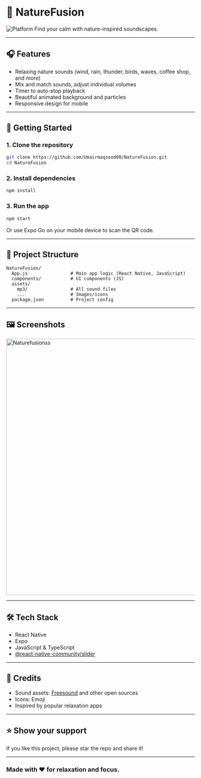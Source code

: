 # 🌿 NatureFusion

![Platform](https://img.shields.io/badge/platform-react--native-blue)
Find your calm with nature-inspired soundscapes.

---

## 🎧 Features

- Relaxing nature sounds (wind, rain, thunder, birds, waves, coffee shop, and more)
- Mix and match sounds, adjust individual volumes
- Timer to auto-stop playback
- Beautiful animated background and particles
- Responsive design for mobile

---

## 🚀 Getting Started

### 1. Clone the repository
```sh
git clone https://github.com/Umairmaqsood00/NatureFusion.git
cd NatureFusion
```

### 2. Install dependencies
```sh
npm install
```

### 3. Run the app
```sh
npm start
```
Or use Expo Go on your mobile device to scan the QR code.

---

## 📁 Project Structure

```
NatureFusion/
  App.js                # Main app logic (React Native, JavaScript)
  components/           # UI components (JS)
  assets/
    mp3/                # All sound files
    ...                 # Images/icons
  package.json          # Project config
```

---

## 🖼️ Screenshots

<img width="1365" height="684" alt="Naturefusionss" src="https://github.com/user-attachments/assets/4937466d-11d0-45ce-bc4e-493b2562da38" />


---

## 🛠️ Tech Stack

- React Native
- Expo
- JavaScript & TypeScript
- [@react-native-community/slider](https://github.com/callstack/react-native-slider)

---

## 🙏 Credits

- Sound assets: [Freesound](https://pixabay.com/) and other open sources
- Icons: Emoji
- Inspired by popular relaxation apps
---

## ⭐️ Show your support

If you like this project, please star the repo and share it!

---

### Made with ❤️ for relaxation and focus. 
